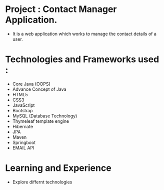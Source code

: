 # Project : Contact Manager Application.
- It is a web application which works to manage the contact details of a user.

# Technologies and Frameworks used :
- Core Java (OOPS)
- Advance Concept of Java
- HTML5
- CSS3
- JavaScript
- Bootstrap
- MySQL (Database Technology)
- Thymeleaf template engine
- Hibernate
- JPA
- Maven
- Springboot
- EMAIL API

# Learning and Experience 
- Explore differnt technologies
